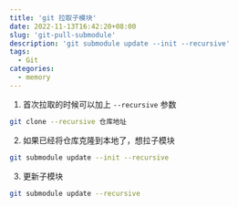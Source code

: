 ```yaml
---
title: 'git 拉取子模块'
date: 2022-11-13T16:42:20+08:00
slug: 'git-pull-submodule'
description: 'git submodule update --init --recursive'
tags:
  - Git
categories:
  - memory
---
```


1. 首次拉取的时候可以加上 `--recursive` 参数

```bash
git clone --recursive 仓库地址
```

2. 如果已经将仓库克隆到本地了，想拉子模块

```bash
git submodule update --init --recursive
```

3. 更新子模块

```bash
git submodule update --recursive
```
